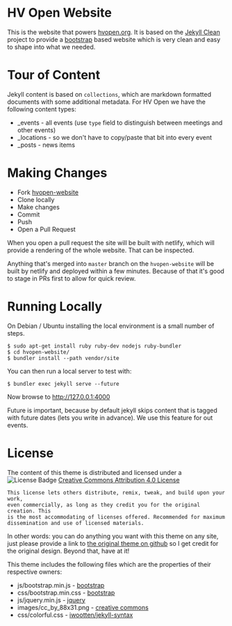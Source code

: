 HV Open Website
================

This is the website that
powers [hvopen.org](https://flamboyant-easley-a326bc.netlify.com/). It
is based on
the [Jekyll Clean](https://github.com/scotte/jekyll-clean) project to
provide a [bootstrap](http://getbootstrap.com) based website which is
very clean and easy to shape into what we needed.

Tour of Content
========================

Jekyll content is based on `collections`, which are markdown formatted
documents with some additional metadata. For HV Open we have the
following content types:

* _events - all events (use `type` field to distinguish between
  meetings and other events)
* _locations - so we don't have to copy/paste that bit into every
  event
* _posts - news items


Making Changes
====================

* Fork [hvopen-website](https://github.com/hvopen/hvopen-website)
* Clone locally
* Make changes
* Commit
* Push
* Open a Pull Request

When you open a pull request the site will be built with netlify,
which will provide a rendering of the whole website. That can be
inspected.

Anything that's merged into `master` branch on the `hvopen-website`
will be built by netlify and deployed within a few minutes. Because of
that it's good to stage in PRs first to allow for quick review.

Running Locally
===============

On Debian / Ubuntu installing the local environment is a small number
of steps.

```
$ sudo apt-get install ruby ruby-dev nodejs ruby-bundler
$ cd hvopen-website/
$ bundler install --path vendor/site
```

You can then run a local server to test with:
```
$ bundler exec jekyll serve --future
```

Now browse to http://127.0.0.1:4000

Future is important, because by default jekyll skips content that is
tagged with future dates (lets you write in advance). We use this
feature for out events.

License
=======

The content of this theme is distributed and licensed under a
![License Badge](/images/cc_by_88x31.png)
[Creative Commons Attribution 4.0 License](https://creativecommons.org/licenses/by/4.0/legalcode)

    This license lets others distribute, remix, tweak, and build upon your work,
    even commercially, as long as they credit you for the original creation. This
    is the most accommodating of licenses offered. Recommended for maximum
    dissemination and use of licensed materials.

In other words: you can do anything you want with this theme on any site, just please
provide a link to [the original theme on github](https://github.com/scotte/jekyll-clean)
so I get credit for the original design. Beyond that, have at it!

This theme includes the following files which are the properties of their
respective owners:

* js/bootstrap.min.js - [bootstrap](http://getbootstrap.com)
* css/bootstrap.min.css - [bootstrap](http://getbootstrap.com)
* js/jquery.min.js - [jquery](https://jquery.com)
* images/cc_by_88x31.png - [creative commons](https://creativecommons.org)
* css/colorful.css - [iwootten/jekyll-syntax](https://github.com/iwootten/jekyll-syntax)
